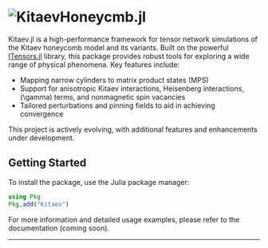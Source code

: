 # ![KitaevHoneycmb.jl](Presentation_Fig1c.png)
<!-- # Kitaev.jl -->

Kitaev.jl is a high-performance framework for tensor network simulations of the Kitaev honeycomb model and its variants. Built on the powerful [ITensors.jl](https://docs.itensor.org/ITensors/stable/) library, this package provides robust tools for exploring a wide range of physical phenomena. Key features include:

- Mapping narrow cylinders to matrix product states (MPS)
- Support for anisotropic Kitaev interactions, Heisenberg interactions, \(\gamma\) terms, and nonmagnetic spin vacancies
- Tailored perturbations and pinning fields to aid in achieving convergence

This project is actively evolving, with additional features and enhancements under development.

<!-- ![Honeycomb Lattice](Presentation_Fig1c.png) -->

## Getting Started

To install the package, use the Julia package manager:

```julia
using Pkg
Pkg.add("Kitaev")
```

For more information and detailed usage examples, please refer to the documentation (coming soon).

---

<!-- *Note: The image path has been updated to assume the image is in the same repository. Ensure the file `Presentation_Fig1c.png` is correctly placed in the repository for proper rendering.* -->
